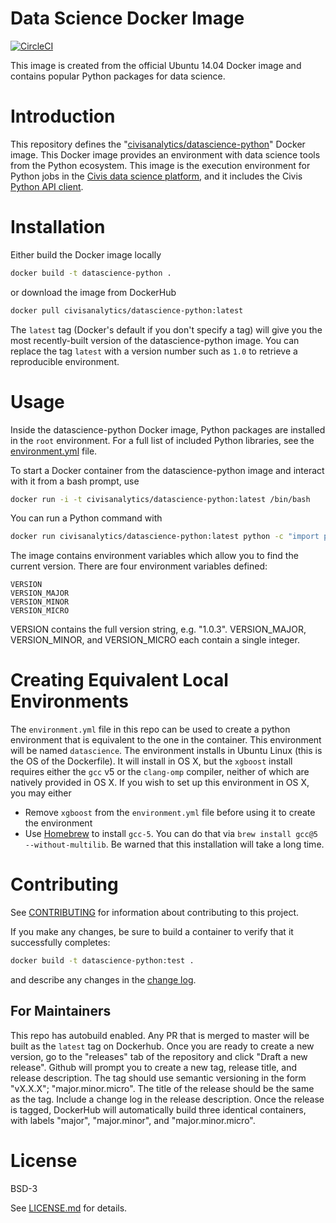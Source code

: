 # Data Science Docker Image

[![CircleCI](https://circleci.com/gh/civisanalytics/datascience-python/tree/master.svg?style=svg)](https://circleci.com/gh/civisanalytics/datascience-python/tree/master)

This image is created from the official Ubuntu 14.04 Docker image and contains popular Python packages for data science.

# Introduction

This repository defines the "[civisanalytics/datascience-python](https://hub.docker.com/r/civisanalytics/datascience-python/)"
Docker image. This Docker image provides an environment with data science tools
from the Python ecosystem. This image is the execution environment for Python
jobs in the [Civis data science platform](https://civisanalytics.com/products/civis-platform/),
and it includes the Civis [Python API client](https://github.com/civisanalytics/civis-python).

# Installation

Either build the Docker image locally
```bash
docker build -t datascience-python .
```

or download the image from DockerHub
```bash
docker pull civisanalytics/datascience-python:latest
```

The `latest` tag (Docker's default if you don't specify a tag)
will give you the most recently-built version of the datascience-python
image. You can replace the tag `latest` with a version number such as `1.0`
to retrieve a reproducible environment.

# Usage

Inside the datascience-python Docker image, Python packages are installed in the `root`
environment. For a full list of included Python libraries, see the
[environment.yml](environment.yml) file.

To start a Docker container from the datascience-python image and
interact with it from a bash prompt, use
```bash
docker run -i -t civisanalytics/datascience-python:latest /bin/bash
```

You can run a Python command with
```bash
docker run civisanalytics/datascience-python:latest python -c "import pandas; print(pandas.__version__)"
```

The image contains environment variables which allow you to find
the current version. There are four environment variables defined:
```
VERSION
VERSION_MAJOR
VERSION_MINOR
VERSION_MICRO
```
VERSION contains the full version string, e.g. "1.0.3". VERSION_MAJOR,
VERSION_MINOR, and VERSION_MICRO each contain a single integer.

# Creating Equivalent Local Environments

The `environment.yml` file in this repo can be used to create a python environment that is
equivalent to the one in the container. This environment will be named `datascience`.
The environment installs in Ubuntu Linux (this is the OS of the Dockerfile).
It will install in OS X, but the `xgboost` install requires either
the `gcc` v5 or the `clang-omp` compiler, neither of which are natively provided in OS X.
If you wish to set up this environment in OS X, you may either
- Remove `xgboost` from the `environment.yml` file before using it to create the environment
- Use [Homebrew](https://brew.sh/) to install `gcc-5`. You can do that via
`brew install gcc@5 --without-multilib`. Be warned that this installation will take
a long time.

# Contributing

See [CONTRIBUTING](CONTRIBUTING.md) for information about contributing to this project.

If you make any changes, be sure to build a container to verify that it successfully completes:
```bash
docker build -t datascience-python:test .
```
and describe any changes in the [change log](CHANGELOG.md).

## For Maintainers

This repo has autobuild enabled. Any PR that is merged to master will
be built as the `latest` tag on Dockerhub.
Once you are ready to create a new version, go to the "releases" tab of the repository and click
"Draft a new release". Github will prompt you to create a new tag, release title, and release
description. The tag should use semantic versioning in the form "vX.X.X"; "major.minor.micro".
The title of the release should be the same as the tag. Include a change log in the release description.
Once the release is tagged, DockerHub will automatically build three identical containers, with labels
"major", "major.minor", and "major.minor.micro".

# License

BSD-3

See [LICENSE.md](LICENSE.md) for details.

